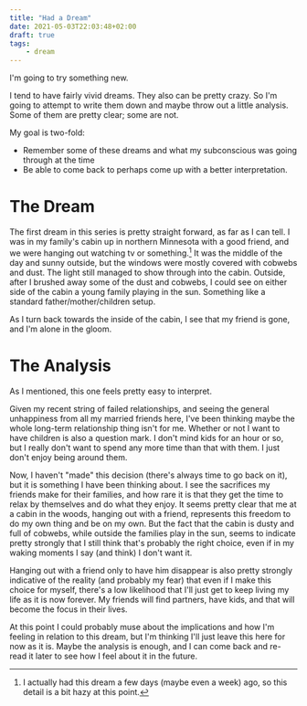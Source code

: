 ```yaml
---
title: "Had a Dream"
date: 2021-05-03T22:03:48+02:00
draft: true
tags:
    - dream
---
```


I'm going to try something new.

I tend to have fairly vivid dreams. They also can be pretty crazy. So I'm going
to attempt to write them down and maybe throw out a little analysis. Some of
them are pretty clear; some are not.

My goal is two-fold:

- Remember some of these dreams and what my subconscious was going through at
the time
- Be able to come back to perhaps come up with a better interpretation.

# The Dream

The first dream in this series is pretty straight forward, as far as I can tell.
I was in my family's cabin up in northern Minnesota with a good friend, and we
were hanging out watching tv or something.[^1] It was the middle of the day and
sunny outside, but the windows were mostly covered with cobwebs and dust. The
light still managed to show through into the cabin. Outside, after I brushed
away some of the dust and cobwebs, I could see on either side of the cabin a
young family playing in the sun. Something like a standard
father/mother/children setup.

As I turn back towards the inside of the cabin, I see that my friend is gone,
and I'm alone in the gloom.

# The Analysis

As I mentioned, this one feels pretty easy to interpret.

Given my recent string of failed relationships, and seeing the general
unhappiness from all my married friends here, I've been thinking maybe the whole
long-term relationship thing isn't for me. Whether or not I want to have
children is also a question mark. I don't mind kids for an hour or so, but I
really don't want to spend any more time than that with them. I just don't enjoy
being around them.

Now, I haven't "made" this decision (there's always time to go back on it), but
it is something I have been thinking about. I see the sacrifices my friends make
for their families, and how rare it is that they get the time to relax by
themselves and do what they enjoy. It seems pretty clear that me at a cabin in
the woods, hanging out with a friend, represents this freedom to do my own thing
and be on my own. But the fact that the cabin is dusty and full of cobwebs,
while outside the families play in the sun, seems to indicate pretty strongly
that I still think that's probably the right choice, even if in my waking
moments I say (and think) I don't want it.

Hanging out with a friend only to have him disappear is also pretty strongly
indicative of the reality (and probably my fear) that even if I make this choice
for myself, there's a low likelihood that I'll just get to keep living my life
as it is now forever. My friends will find partners, have kids, and that will
become the focus in their lives.

At this point I could probably muse about the implications and how I'm feeling
in relation to this dream, but I'm thinking I'll just leave this here for now as
it is. Maybe the analysis is enough, and I can come back and re-read it later to
see how I feel about it in the future.

[^1]: I actually had this dream a few days (maybe even a week) ago, so this detail
is a bit hazy at this point.
